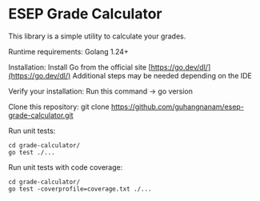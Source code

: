 # ESEP Grade Calculator

This library is a simple utility to calculate your grades.

Runtime requirements:
Golang 1.24+

Installation:
Install Go from the official site
[https://go.dev/dl/](https://go.dev/dl/)
Additional steps may be needed depending on the IDE

Verify your installation:
Run this command -> go version

Clone this repository:
git clone https://github.com/guhangnanam/esep-grade-calculator.git

Run unit tests:

```
cd grade-calculator/
go test ./...
```

Run unit tests with code coverage:

```
cd grade-calculator/
go test -coverprofile=coverage.txt ./...
```
